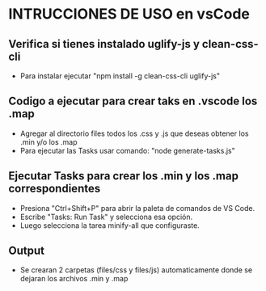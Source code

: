 # INTRUCCIONES DE USO en vsCode

## Verifica si tienes instalado uglify-js y clean-css-cli
- Para instalar ejecutar "npm install -g clean-css-cli uglify-js"

## Codigo a ejecutar para crear taks en .vscode los .map
- Agregar al directorio files todos los .css y .js que deseas obtener los .min y/o los .map 
- Para ejecutar las Tasks usar comando: "node generate-tasks.js"

## Ejecutar Tasks para crear los .min y los .map correspondientes
- Presiona "Ctrl+Shift+P" para abrir la paleta de comandos de VS Code.
- Escribe "Tasks: Run Task" y selecciona esa opción.
- Luego selecciona la tarea minify-all que configuraste.

## Output
- Se crearan 2 carpetas (files/css y files/js) automaticamente donde se dejaran los archivos .min y .map

